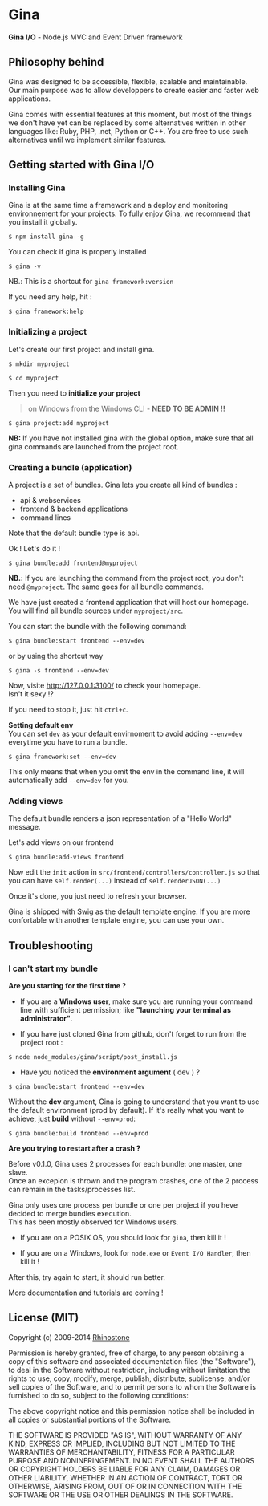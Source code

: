 # Gina

<strong>Gina I/O</strong> - Node.js MVC and Event Driven framework


## Philosophy behind

Gina was designed to be accessible, flexible, scalable and maintainable. Our main purpose was to allow developpers to create easier and faster web applications.

Gina comes with essential features at this moment, but most of the things we don't have yet can be replaced by some alternatives written in other languages like: Ruby, PHP, .net, Python or C++. You are free to use such alternatives until we implement similar features.

## Getting started with Gina I/O

### Installing Gina
Gina is at the same time a framework and a deploy and monitoring environnement for  your projects. To fully enjoy Gina, we recommend that you install it globally.

```  tty
$ npm install gina -g
```

You can check if gina is properly installed
```  tty
$ gina -v 
```
NB.: This is a shortcut for `gina framework:version`

If you need any help, hit :

```  tty
$ gina framework:help
```

### Initializing a project
Let's create our first project and install gina.

``` tty
$ mkdir myproject
```

``` tty
$ cd myproject
```

Then you need to __initialize your project__

> on Windows from the Windows CLI - __NEED TO BE ADMIN !!__ 

```  tty
$ gina project:add myproject
```


__NB:__ If you have not installed gina with the global option, make sure that all gina commands are launched from the project root.

### Creating a bundle (application)

A project is a set of bundles. Gina lets you create all kind of bundles :
* api & webservices
* frontend & backend applications
* command lines

Note that the default bundle type is api.

Ok ! Let's do it !

``` tty
$ gina bundle:add frontend@myproject
```
__NB.:__ If you are launching the command from the project root, you don't need `@myproject`. The same goes for all bundle commands.

We have just created a frontend application that will host our homepage.
You will find all bundle sources under `myproject/src`.

You can start the bundle with the following command:

```tty
$ gina bundle:start frontend --env=dev
```
or by using the shortcut way
```tty
$ gina -s frontend --env=dev
```

Now, visite http://127.0.0.1:3100/  to check your homepage.   
Isn't it sexy !?

If you need to stop it, just hit `ctrl+c`.

__Setting default env__   
You can set `dev` as your default envirnoment to avoid adding `--env=dev` everytime you have to run a bundle. 

```tty
$ gina framework:set --env=dev
```

This only means that when you omit the env in the command line, it will automatically add `--env=dev` for you.

### Adding views

The default bundle renders a json representation of a "Hello World" message.   

Let's add views on our frontend

```tty
$ gina bundle:add-views frontend
```
Now edit the `init` action in `src/frontend/controllers/controller.js` so that you can have `self.render(...)` instead of `self.renderJSON(...)`  

Once it's done, you just need to refresh your browser.

Gina is shipped with [Swig](http://paularmstrong.github.io/swig/docs/) as the default template engine. If you are more confortable with another template engine, you can use your own.


## Troubleshooting

### I can't start my bundle

__Are you starting for the first time ?__

- If you are a __Windows user__, make sure you are running your command line with sufficient permission; like __"launching your terminal as administrator"__.


- If you have just cloned Gina from github, don't forget to run from the project root :
```tty
$ node node_modules/gina/script/post_install.js
```

- Have you noticed the __environment argument__ ( dev ) ?
``` tty
$ gina bundle:start frontend --env=dev
```
Without the __dev__ argument, Gina is going to understand that you want to use the default environment (prod by default). If it's really what you want to achieve, just __build__ without `--env=prod`:
```tty
$ gina bundle:build frontend --env=prod
```


__Are you trying to restart after a crash ?__

Before v0.1.0, Gina uses 2 processes for each bundle: one master, one slave.   
Once an excepion is thrown and the program crashes, one of the 2 process can remain in the tasks/processes list.   

Gina only uses one process per bundle or one per project if you heve decided to merge bundles execution.  
This has been mostly observed for Windows users.  

- If you are on a POSIX OS, you should look for `gina`, then kill it !   

- If you are on a Windows, look for `node.exe` or  `Event I/O Handler`, then kill it !  

After this, try again to start, it should run better.




More documentation and tutorials are coming !


## License (MIT)

Copyright (c) 2009-2014 [Rhinostone](http://www.rhinostone.com/)

Permission is hereby granted, free of charge, to any person obtaining a copy
of this software and associated documentation files (the "Software"), to deal
in the Software without restriction, including without limitation the rights
to use, copy, modify, merge, publish, distribute, sublicense, and/or sell
copies of the Software, and to permit persons to whom the Software is furnished
to do so, subject to the following conditions:

The above copyright notice and this permission notice shall be included in all
copies or substantial portions of the Software.

THE SOFTWARE IS PROVIDED "AS IS", WITHOUT WARRANTY OF ANY KIND, EXPRESS OR
IMPLIED, INCLUDING BUT NOT LIMITED TO THE WARRANTIES OF MERCHANTABILITY,
FITNESS FOR A PARTICULAR PURPOSE AND NONINFRINGEMENT. IN NO EVENT SHALL THE
AUTHORS OR COPYRIGHT HOLDERS BE LIABLE FOR ANY CLAIM, DAMAGES OR OTHER
LIABILITY, WHETHER IN AN ACTION OF CONTRACT, TORT OR OTHERWISE, ARISING FROM,
OUT OF OR IN CONNECTION WITH THE SOFTWARE OR THE USE OR OTHER DEALINGS IN
THE SOFTWARE.